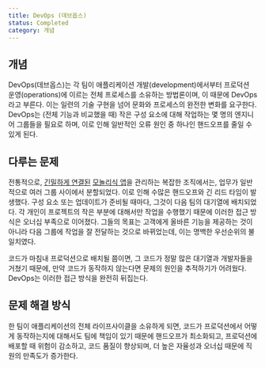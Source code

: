 ```yaml
---
title: DevOps (데브옵스)
status: Completed
category: 개념
---
```


## 개념

DevOps(데브옵스)는 각 팀이 애플리케이션 개발(development)에서부터 프로덕션 운영(operations)에 이르는 전체 프로세스를 소유하는 방법론이며, 이 때문에 DevOps라고 부른다. 이는 일련의 기술 구현을 넘어 문화와 프로세스의 완전한 변화를 요구한다. DevOps는 (전체 기능과 비교했을 때) 작은 구성 요소에 대해 작업하는 몇 명의 엔지니어 그룹들을 필요로 하며, 이로 인해 일반적인 오류 원인 중 하나인 핸드오프를 줄일 수 있게 된다.

## 다루는 문제

전통적으로, [긴밀하게 연결된](/tightly_coupled_architectures/) [모놀리식 앱](/ko/monolithic_apps/)을 관리하는 복잡한 조직에서는, 업무가 일반적으로 여러 그룹 사이에서 분할되었다. 이로 인해 수많은 핸드오프와 긴 리드 타임이 발생했다. 구성 요소 또는 업데이트가 준비될 때마다, 그것이 다음 팀의 대기열에 배치되었다. 각 개인이 프로젝트의 작은 부분에 대해서만 작업을 수행했기 때문에 이러한 접근 방식은 오너십 부족으로 이어졌다. 그들의 목표는 고객에게 올바른 기능을 제공하는 것이 아니라 다음 그룹에 작업을 잘 전달하는 것으로 바뀌었는데, 이는 명백한 우선순위의 불일치였다.

코드가 마침내 프로덕션으로 배치될 쯤이면, 그 코드가 정말 많은 대기열과 개발자들을 거쳤기 때문에, 만약 코드가 동작하지 않는다면 문제의 원인을 추적하기가 어려웠다. DevOps는 이러한 접근 방식을 완전히 뒤집는다.

## 문제 해결 방식

한 팀이 애플리케이션의 전체 라이프사이클을 소유하게 되면, 코드가 프로덕션에서 어떻게 동작하는지에 대해서도 팀에 책임이 있기 때문에 핸드오프가 최소화되고, 프로덕션에 배포할 때 위험이 감소하고, 코드 품질이 향상되며, 더 높은 자율성과 오너십 때문에 직원의 만족도가 증가한다.
